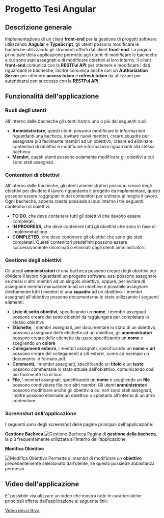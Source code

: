 # Progetto Tesi Angular

## Descrizione generale
Implementazione di un client **front-end** per la gestione di progetti software utilizzando **Angular** e **TypeScript**, gli utenti possono modificare le bacheche utilizzando gli strumenti offerti dal client **front-end**.
La pagina principale della applicazione permette agli utenti di modificare le bacheche a cui sono stati assegnati e di modificare obiettivi al loro interno.
Il client **front-end** comunica con la **RESTFul API** per ottenere e modificare i dati riguardanti le bacheche, inoltre comunica anche con un **Authorization Server** per ottenere **access token** e **refresh token** da utilizzare per autenticarsi con successo con la **RESTFul API**.

## Funzionalità dell'applicazione

### Ruoli degli utenti
All'interno delle bacheche gli utenti hanno uno o più dei seguenti ruoli:
- **Amministratore**, questi utenti possono modificare le informazioni riguardanti una bacheca, invitare nuovi membri, creare squadre per assegnare più facilmente membri ad un obiettivo, creare ed eliminare contenitori di obiettivi e modificare informazioni riguardanti alla stessa bacheca
- **Membri**, questi utenti possono solamente modificare gli obiettivi a cui sono stati assegnati.

### Contenitori di obiettivi
All'interno delle bacheche, gli utenti amministratori possono creare degli obiettivi per dividere il lavoro riguardante il progetto da implementare, questi possono essere raggrupati in dei contenitori per ordinare al meglio il lavoro.
Ogni bachecha, appena creata possiede al suo interno i tre seguenti contenitori di obiettivi:
- **TO DO**, che deve contenere tutti gli obiettivi che devono essere completati.
- **IN PROGRESS**, che deve contenere tutti gli obiettivi che sono in fase di implementazione.
- **COMPLETED**, che deve contenere gli obiettivi che sono già stati completati.
Questi contenitori predefiniti possono essere successivamente rinominati o eliminati dagli utenti amministratori.

### Gestione degli obiettivi
Gli utenti **amministratori** di una bacheca possono creare degli obiettivi per dividere il lavoro riguardanti un progetto software, essi possono assegnare
se stessi o altri membri ad un singolo obiettivo, oppure,  per evitare di assegnare membri manualmente ad un obiettivo è possibile assegnare direttamente tutti i membri di una **squadra** ad un obiettivo.
I membri assegnati all'obiettivo possono documentarne lo stato utilizzando i seguenti elementi:
- **Liste di sotto obiettivi**, specificando un **nome**, i membri assegnati possono creare dei sotto obiettivi da raggiungere per completare lo stesso obiettivo
- **Etichette**, i membri assegnati, per documentare lo stato di un obiettivo, possono assegnare delle etichette ad un obiettivo, gli **amministratori** possono creare delle etichette da usare
  specificando un **nome** e scegliendo un **colore**
- **Collegamenti esterni**, i membri assegnati, specificando un **nome** e **url** possono creare dei collegamenti a siti esterni, come ad esempio un documento in formato pdf.
- **Commenti**, i membri assegnati, specificando un **titolo** e un **testo** possono commentare lo stato attuale dell'obiettivo, comunicando così più facilmente tra di loro.
- **File**, i membri assegnati, specificando un **nome** e scegliendo un **file** possono condividere file con altri membri
Gli utenti **amministratori** possono modificare anche gli obiettivi a cui non sono stati assegnati, inoltre possono eliminare un obiettivo o spostarlo all'interno di un altro contenitore.

### Screenshot dell'applicazione
I seguenti sono degli screenshot delle pagine principali dell'applicazione:

**Gestione Bacheca**
![Gestione Bacheca](https://i.imgur.com/v7H7mfs.png)
Pagina di **gestione della bacheca**, la più frequentamente utilizzata all'interno dell'applicazione

**Modifica Obiettivo**

![Modifica Obiettivo](https://i.imgur.com/4vZU5qu.png)
Permette ai membri di modificare un **obiettivo** precedentemente selezionato dall'utente, se questo possiede abbastanza permessi

## Video dell'applicazione
E' possibile visualizzare un video che mostra tutte le caratteristiche principali offerte dall'applicazione al seguente link:

[Video descrittivo](https://drive.google.com/file/d/1yli9SSeaz-6nQU_AUPVsHah9Kd1V87xo/view?usp=drive_link).
